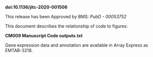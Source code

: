 **doi:10.1136/jitc-2020-001506**

This release has been Approved by BMS: *PubD - 00053752*

This document describes the relationship of code to figures:

**CM009 Manuscript Code outputs.txt**

Gene expression data and annotation are available in Array Express as EMTAB-3218.
